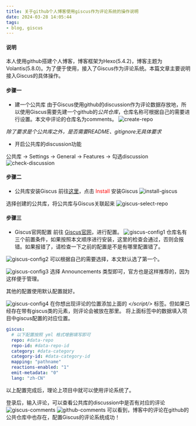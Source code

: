 ```yaml
---
title: 关于github个人博客使用giscus作为评论系统的操作说明
date: 2024-03-28 14:05:44
tags:
- blog, giscus
---
```


#### 说明
本人使用github搭建个人博客，博客框架为Hexo(5.4.2)，博客主题为Volantis(5.8.0)。为了便于使用，接入了Giscus作为评论系统。本篇文章主要说明接入Giscus的具体操作。


#### 步骤一

- 建一个公共库
由于Giscus使用github的discussion作为评论数据存放地，所以使用Giscus需要先建一个github的*公共仓库*，仓库名称可根据自己的需要进行设置。本文中评论的仓库名为comments。
![create-repo](create-repo.png)

*除了要求是个公共库之外，是否需要README、gitignore无具体要求*


- 开启公共库的discussion功能

公共库 -> Settings -> General -> Features -> 勾选discussion
![check-discussion](check-discussion.png)

#### 步骤二

- 公共库安装Giscus
前往[这里](https://github.com/apps/giscus)，点击 <font color="red">Install</font> 安装Giscus
![install-giscus](install-giscus.png)

选择创建的公共库，将公共库与Giscus关联起来
![giscus-select-repo](giscus-select-repo.png)

#### 步骤三

- Giscus官网配置
前往 [Giscus官网](https://giscus.app/)，进行配置。
![giscus-config1](giscus-config1.png)
仓库名有三个前置条件，如果按照本文顺序进行安装，这里的检查会通过，否则会报错。如果报错了，请检查一下之前的配置是不是有哪里配置错了。

![giscus-config2](giscus-config2.png)
可以根据自己的需要选择，本文默认选了第一个。

![giscus-config3](giscus-config3.png)
选择 Announcements 类型即可，官方也是这样推荐的，因为这样便于管理。

其他的配置使用默认配置就好。

![giscus-config4](giscus-config4.png)
在你想出现评论的位置添加上面的 *</script/>* 标签。但如果已经存在带有giscus类的元素，则评论会被放在那里。
将上面标签中的数据填入项目中giscus配置的对应位置。
```yml
giscus:
  # 以下配置按照 yml 格式增删填写即可
  repo: #data-repo
  repo-id: #data-repo-id
  category: #data-category
  category-id: #data-category-id
  mapping: "pathname"
  reactions-enabled: "1"
  emit-metadata: "0"
  lang: "zh-CN"
```

以上配置完成后，理论上项目中就可以使用评论系统了。

登录后，输入评论，可以查看公共库的discussion中是否有对应的评论
![giscus-comments](giscus-comments.png)
![github-comments](github-comments.png)
可以看到，博客中的评论在github的公共仓库中也存在，配置Giscus的评论系统成功！